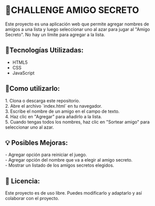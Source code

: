 <h1>🎯CHALLENGE AMIGO SECRETO</h1>
<p>Este proyecto es una aplicación web que permite agregar nombres de amigos a una lista y luego seleccionar uno al azar para jugar al "Amigo Secreto".
No hay un límite para agregar a la lista.</p>
<h2>📌Tecnologías Utilizadas:</h2>

- HTML5<br>  
- CSS  <br>
- JavaScript  <br>


<h2>🚀Como utilizarlo:</h2>
<p>
1. Clona o descarga este repositorio. <br>  
2. Abre el archivo `index.html` en tu navegador.  <br>
3. Escribe el nombre de un amigo en el campo de texto.  <br>
4. Haz clic en "Agregar" para añadirlo a la lista.  <br>
5. Cuando tengas todos los nombres, haz clic en "Sortear amigo" para seleccionar uno al azar.  <br>
</p>

<h2> 💡 Posibles Mejoras:</h2>
- Agregar opción para reiniciar el juego.<br>
- Agregar opción del nombre que va a elegir al amigo secreto.<br>
- Mostrar un listado de los amigos secretos elegidos.<br>

<h2> 📄 Licencia:</h2>
Este proyecto es de uso libre. Puedes modificarlo y adaptarlo y así colaborar con el proyecto.
